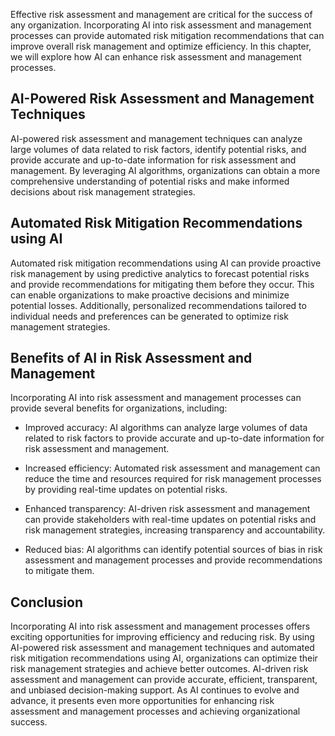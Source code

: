 
Effective risk assessment and management are critical for the success of any organization. Incorporating AI into risk assessment and management processes can provide automated risk mitigation recommendations that can improve overall risk management and optimize efficiency. In this chapter, we will explore how AI can enhance risk assessment and management processes.

AI-Powered Risk Assessment and Management Techniques
----------------------------------------------------

AI-powered risk assessment and management techniques can analyze large volumes of data related to risk factors, identify potential risks, and provide accurate and up-to-date information for risk assessment and management. By leveraging AI algorithms, organizations can obtain a more comprehensive understanding of potential risks and make informed decisions about risk management strategies.

Automated Risk Mitigation Recommendations using AI
--------------------------------------------------

Automated risk mitigation recommendations using AI can provide proactive risk management by using predictive analytics to forecast potential risks and provide recommendations for mitigating them before they occur. This can enable organizations to make proactive decisions and minimize potential losses. Additionally, personalized recommendations tailored to individual needs and preferences can be generated to optimize risk management strategies.

Benefits of AI in Risk Assessment and Management
------------------------------------------------

Incorporating AI into risk assessment and management processes can provide several benefits for organizations, including:

* Improved accuracy: AI algorithms can analyze large volumes of data related to risk factors to provide accurate and up-to-date information for risk assessment and management.

* Increased efficiency: Automated risk assessment and management can reduce the time and resources required for risk management processes by providing real-time updates on potential risks.

* Enhanced transparency: AI-driven risk assessment and management can provide stakeholders with real-time updates on potential risks and risk management strategies, increasing transparency and accountability.

* Reduced bias: AI algorithms can identify potential sources of bias in risk assessment and management processes and provide recommendations to mitigate them.

Conclusion
----------

Incorporating AI into risk assessment and management processes offers exciting opportunities for improving efficiency and reducing risk. By using AI-powered risk assessment and management techniques and automated risk mitigation recommendations using AI, organizations can optimize their risk management strategies and achieve better outcomes. AI-driven risk assessment and management can provide accurate, efficient, transparent, and unbiased decision-making support. As AI continues to evolve and advance, it presents even more opportunities for enhancing risk assessment and management processes and achieving organizational success.

